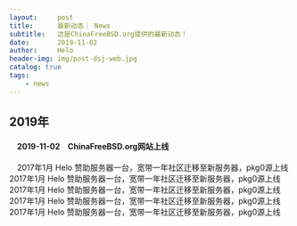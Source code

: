 ```yaml
---
layout:     post
title:      最新动态｜ News
subtitle:   这是ChinaFreeBSD.org提供的最新动态！
date:       2019-11-02
author:     Helo
header-img: img/post-dsj-web.jpg
catalog: true
tags:
    - news
---
```



##  2019年
#### &ensp;&ensp;2019-11-02&ensp;&ensp;ChinaFreeBSD.org网站上线  
&ensp;&ensp;2017年1月 Helo 赞助服务器一台，宽带一年社区迁移至新服务器，pkg0源上线2017年1月 Helo 赞助服务器一台，宽带一年社区迁移至新服务器，pkg0源上线2017年1月 Helo 赞助服务器一台，宽带一年社区迁移至新服务器，pkg0源上线2017年1月 Helo 赞助服务器一台，宽带一年社区迁移至新服务器，pkg0源上线2017年1月 Helo 赞助服务器一台，宽带一年社区迁移至新服务器，pkg0源上线
